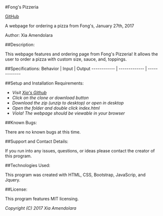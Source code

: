 #Fong's Pizzeria

[GitHub](https://xesme.github.io/fongs-pizza/)


A webpage for ordering a pizza from Fong's, January 27th, 2017

Author: Xia Amendolara

##Description:

This webpage features and ordering page from Fong's Pizzeria! It allows the user to order a pizza with custom size, sauce, and, toppings.


##Specifications:
Behavior | Input | Output
------------ | ------------- | -------------



##Setup and Installation Requirements:

* _Visit [Xia's Github](https://github.com/Xesme/fongs-pizza.git)_
* _Click on the clone or download button_
* _Download the zip (unzip to desktop) or open in desktop_
* _Open the folder and double click index.html_
* _Viola! The webpage should be viewable in your browser_

##Known Bugs:

There are no known bugs at this time.

##Support and Contact Details:

If you run into any issues, questions, or ideas please contact the creator of this program.

##Technologies Used:

This program was created with HTML, CSS, Bootstrap, JavaScrip, and Jquery.

##License:

This program features MIT licensing.

*Copyright (C) 2017 Xia Amendolara*
